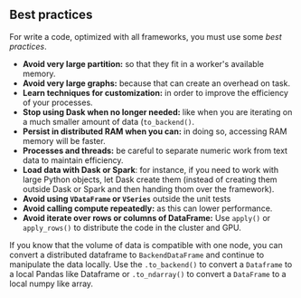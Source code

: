 ## Best practices

For write a code, optimized with all frameworks, you must use some *best practices*.

- **Avoid very large partition:** so that they fit in a worker's available memory.
- **Avoid very large graphs:** because that can create an overhead on task.
- **Learn techniques for customization:** in order to improve the efficiency of your processes.
- **Stop using Dask when no longer needed:** like when you are iterating on a much smaller amount of data (`to_backend()`.
- **Persist in distributed RAM when you can:** in doing so, accessing RAM memory will be faster.
- **Processes and threads:** be careful to separate numeric work from text data to maintain efficiency.
- **Load data with Dask or Spark**: for instance, if you need to work with large Python objects, let Dask create them
  (instead of creating them outside Dask or Spark and then handing thom over the framework).
- **Avoid using `VDataFrame` or `VSeries`** outside the unit tests
- **Avoid calling compute repeatedly:** as this can lower performance.
- **Avoid iterate over rows or columns of DataFrame:** Use `apply()` or `apply_rows()` to distribute the code in
the cluster and GPU.


If you know that the volume of data is compatible with one node, you can convert a distributed dataframe
to `BackendDataFrame` and continue to manipulate the data locally.
Use the `.to_backend()` to convert a `Dataframe` to a local Pandas like Dataframe
or `.to_ndarray()` to convert a `DataFrame` to a local numpy like array.
